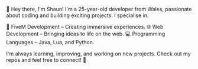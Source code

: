 👋 Hey there, I'm Shaun!
I'm a 25-year-old developer from Wales, passionate about coding and building exciting projects. I specialise in:

🚗 FiveM Development – Creating immersive experiences.
🌐 Web Development – Bringing ideas to life on the web.
💻 Programming Languages – Java, Lua, and Python.

I'm always learning, improving, and working on new projects. Check out my repos and feel free to connect! 🚀

